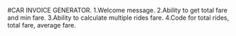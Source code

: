 #CAR INVOICE GENERATOR.
1.Welcome message.
2.Ability to get total fare and min fare.
3.Ability to calculate multiple rides fare.
4.Code for total rides, total fare, average fare.

